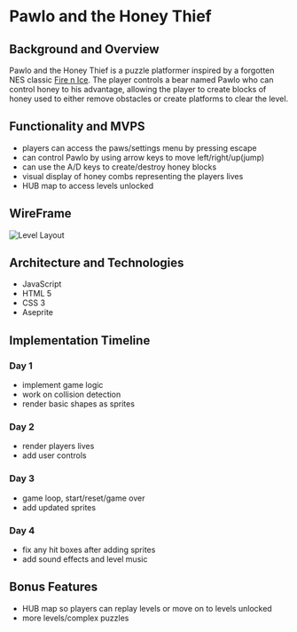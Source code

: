 # Pawlo and the Honey Thief    
## Background and Overview    

Pawlo and the Honey Thief is a puzzle platformer inspired by a forgotten NES classic [Fire n Ice](https://www.youtube.com/watch?v=1t782B0zK3Y). 
The player controls a bear named Pawlo who can control honey to his advantage, allowing the player 
to create blocks of honey used to either remove obstacles or create platforms to clear the level.

## Functionality and MVPS    

* players can access the paws/settings menu by pressing escape
* can control Pawlo by using arrow keys to move left/right/up(jump)
* can use the A/D keys to create/destroy honey blocks
* visual display of honey combs representing the players lives
* HUB map to access levels unlocked     

## WireFrame     
![Level Layout](https://i.imgur.com/teBZKpT.jpg)

## Architecture and Technologies    

* JavaScript     
* HTML 5    
* CSS 3    
* Aseprite    
 
## Implementation Timeline
### Day 1    
* implement game logic
* work on collision detection 
* render basic shapes as sprites 

### Day 2     
* render players lives     
* add user controls 

### Day 3     
* game loop, start/reset/game over
* add updated sprites    

### Day 4 
* fix any hit boxes after adding sprites
* add sound effects and level music

## Bonus Features     
* HUB map so players can replay levels or move on to levels unlocked
* more levels/complex puzzles

